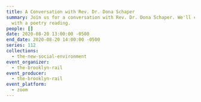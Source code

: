 ```yaml
---
title: A Conversation with Rev. Dr. Dona Schaper
summary: Join us for a conversation with Rev. Dr. Dona Schaper. We'll conclude
  with a poetry reading.
people: []
date: 2020-08-20 13:00:00 -0500
end_date: 2020-08-20 14:00:00 -0500
series: 112
collections:
  - the-new-social-environment
event_organizer:
  - the-brooklyn-rail
event_producer:
  - the-brooklyn-rail
event_platform:
  - zoom
---
```

